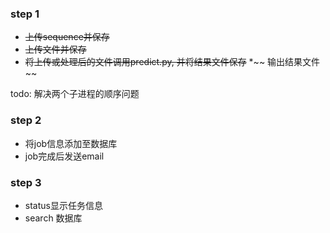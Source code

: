 ### step 1

* ~~上传sequence并保存~~
* ~~上传文件并保存~~
* ~~将上传或处理后的文件调用predict.py, 并将结果文件保存~~
*~~ 输出结果文件~~

todo: 解决两个子进程的顺序问题

### step 2

* 将job信息添加至数据库
* job完成后发送email
  
### step 3
* status显示任务信息
* search 数据库
